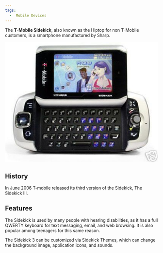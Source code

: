 ```yaml
---
tags:
  -  Mobile Devices
---
```

The **T-Mobile Sidekick**, also known as the Hiptop for non T-Mobile
customers, is a smartphone manufactured by Sharp.

<img src="../assets/images/sidekick.jpg"
title="sidekick" width="550"
alt="sidekick" />

## History

In June 2006 T-mobile released its third version of the Sidekick, The
Sidekick III.

## Features

The Sidekick is used by many people with hearing disabilities, as it has
a full QWERTY keyboard for text messaging, email, and web browsing. It
is also popular among teenagers for this same reason.

The Sidekick 3 can be customized via Sidekick Themes, which can change the
background image, application icons, and sounds.
